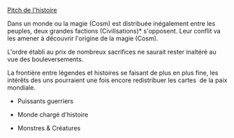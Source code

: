 [Pitch de l'histoire](evernote:///view/53504706/s328/89865e95-19b2-3e6e-bc63-a40df5fc487a/5ee18890-97f5-c0e8-8ff7-1f0dc8501bf9/)

Dans un monde ou la magie (Cosm) est distribuée inégalement entre les peuples, deux grandes factions (Civilisations)* s'opposent. Leur conflit va les amener à découvrir l'origine de la magie (Cosm).

L'ordre établi au prix de nombreux sacrifices ne saurait rester inaltéré au vue des bouleversements.

La frontière entre légendes et histoires se faisant de plus en plus fine, les intérêts des uns pourraient une fois encore redistribuer les cartes  de la paix mondiale.

  

- Puissants guerriers

- Monde chargé d'histoire

- Monstres & Créatures